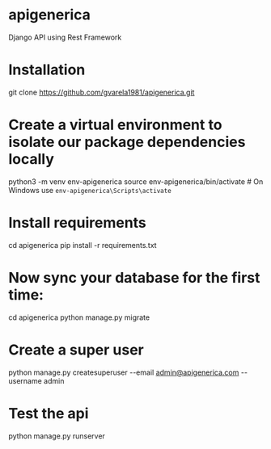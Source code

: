 # apigenerica
Django API using Rest Framework

# Installation
git clone https://github.com/gvarela1981/apigenerica.git

# Create a virtual environment to isolate our package dependencies locally
python3 -m venv env-apigenerica
source env-apigenerica/bin/activate  # On Windows use `env-apigenerica\Scripts\activate`


# Install requirements
cd apigenerica
pip install -r requirements.txt

# Now sync your database for the first time:
cd apigenerica
python manage.py migrate

# Create a super user
python manage.py createsuperuser --email admin@apigenerica.com --username admin

# Test the api
python manage.py runserver